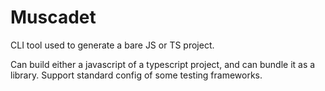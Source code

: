 # Muscadet

CLI tool used to generate a bare JS or TS project.

Can build either a javascript of a typescript project, and can bundle it as a library. Support standard config of some testing frameworks.